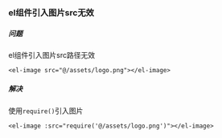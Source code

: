 ### el组件引入图片src无效

##### 问题

el组件引入图片src路径无效

``````
<el-image src="@/assets/logo.png"></el-image>
``````

##### 解决

使用`require()`引入图片

``````
<el-image :src="require('@/assets/logo.png')"></el-image>
``````

